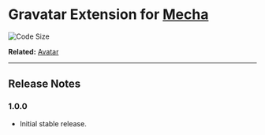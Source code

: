 Gravatar Extension for [Mecha](https://github.com/mecha-cms/mecha)
==================================================================

![Code Size](https://img.shields.io/github/languages/code-size/mecha-cms/x.gravatar?color=%23444&style=for-the-badge)

**Related:** [Avatar](https://github.com/mecha-cms/x.avatar)

---

Release Notes
-------------

### 1.0.0

 - Initial stable release.